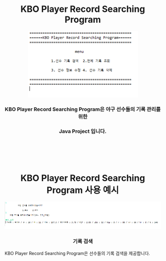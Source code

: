 <h1 align="center">KBO Player Record Searching Program</h1>

<div align="center">
<img src="image/recSearch.png"/>
</div>
  

<h3 align="center">KBO Player Record Searching Program은 야구 선수들의 기록 관리를 위한</h3> 

<h3 align="center">Java Project 입니다.</h3>
<br>
<br>
<br>
<br>


<h1 align="center">KBO Player Record Searching Program 사용 예시</h1>

<div align="center">
<img src="image/recSearch2.png"/>
</div>

<h3 align="center">기록 검색</h3>

<span align="center">KBO Player Record Searching Program은 선수들의 기록 검색을 제공합니다.<span>
